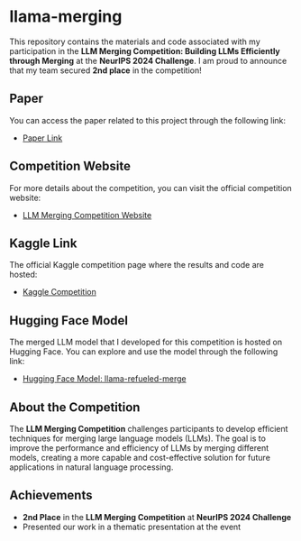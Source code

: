 # llama-merging

This repository contains the materials and code associated with my participation in the **LLM Merging Competition: Building LLMs Efficiently through Merging** at the **NeurIPS 2024 Challenge**. I am proud to announce that my team secured **2nd place** in the competition!

## Paper

You can access the paper related to this project through the following link:

- [Paper Link](<https://openreview.net/forum?id=VndTgXbAgz>)

## Competition Website

For more details about the competition, you can visit the official competition website:

- [LLM Merging Competition Website](<https://llm-merging.github.io/>)

## Kaggle Link

The official Kaggle competition page where the results and code are hosted:

- [Kaggle Competition](<https://www.kaggle.com/competitions/llm-merging-competition/overview>)

## Hugging Face Model

The merged LLM model that I developed for this competition is hosted on Hugging Face. You can explore and use the model through the following link:

- [Hugging Face Model: llama-refueled-merge](https://huggingface.co/catrinbaze/llama-refueled-merge)
## About the Competition

The **LLM Merging Competition** challenges participants to develop efficient techniques for merging large language models (LLMs). The goal is to improve the performance and efficiency of LLMs by merging different models, creating a more capable and cost-effective solution for future applications in natural language processing.

## Achievements

- **2nd Place** in the **LLM Merging Competition** at **NeurIPS 2024 Challenge**
- Presented our work in a thematic presentation at the event

